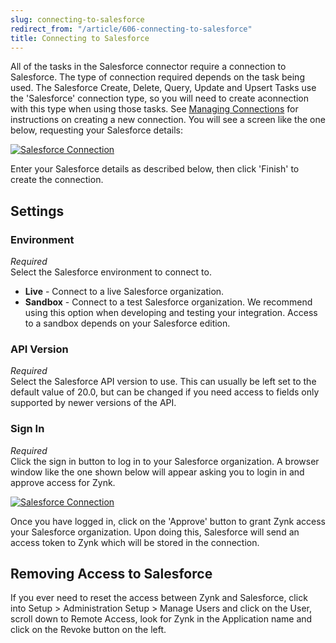 ```yaml
---
slug: connecting-to-salesforce
redirect_from: "/article/606-connecting-to-salesforce"
title: Connecting to Salesforce
---
```


All of the tasks in the Salesforce connector require a connection to Salesforce. The type of connection required depends on the task being used. The Salesforce Create, Delete, Query, Update and Upsert Tasks use the 'Salesforce' connection type, so you will need to create aconnection with this type when using those tasks. See [Managing Connections](managing-connections) for instructions on creating a new connection. You will see a screen like the one below, requesting your Salesforce details:

[![Salesforce Connection](http://www.zynk.com/images/v2/salesforce_connection_1.png)](http://www.zynk.com/images/v2/salesforce_connection_1.png)

Enter your Salesforce details as described below, then click 'Finish' to create the connection.

## Settings
### Environment
_Required_  
Select the Salesforce environment to connect to.

 * **Live** - Connect to a live Salesforce organization. 
 * **Sandbox** - Connect to a test Salesforce organization. We recommend using this option when developing and testing your integration. Access to a sandbox depends on your Salesforce edition.

### API Version
_Required_  
Select the Salesforce API version to use. This can usually be left set to the default value of 20.0, but can be changed if you need access to fields only supported by newer versions of the API.

### Sign In
_Required_  
Click the sign in button to log in to your Salesforce organization. A browser window like the one shown below will appear asking you to login in and approve access for Zynk.
  
[![Salesforce Connection](http://www.zynk.com/images/v2/salesforce_connection_2.png)](http://www.zynk.com/images/v2/salesforce_connection_2.png)  
  
Once you have logged in, click on the 'Approve' button to grant Zynk access your Salesforce organization. Upon doing this, Salesforce will send an access token to Zynk which will be stored in the connection.

## Removing Access to Salesforce
If you ever need to reset the access between Zynk and Salesforce, click into Setup > Administration Setup > Manage Users and click on the User, scroll down to Remote Access, look for Zynk in the Application name and click on the Revoke button on the left.